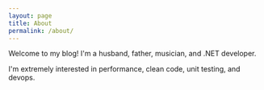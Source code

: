 ```yaml
---
layout: page
title: About
permalink: /about/
---
```


Welcome to my blog! I'm a husband, father, musician, and .NET developer.

I'm extremely interested in performance, clean code, unit testing, and devops.